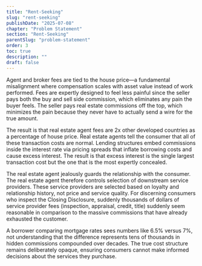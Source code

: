 ```yaml
---
title: "Rent-Seeking"
slug: "rent-seeking"
publishDate: "2025-07-08"
chapter: "Problem Statement"
section: "Rent-Seeking"
parentSlug: "problem-statement"
order: 3
toc: true
description: ""
draft: false
---
```


Agent and broker fees are tied to the house price—a fundamental misalignment where compensation scales with asset value instead of work performed. Fees are expertly designed to feel less painful since the seller pays both the buy and sell side commission, which eliminates any pain the buyer feels. The seller pays real estate commissions off the top, which minimizes the pain because they never have to actually send a wire for the true amount.

The result is that real estate agent fees are 2x other developed countries as a percentage of house price. Real estate agents tell the consumer that all of these transaction costs are normal. Lending structures embed commissions inside the interest rate via pricing spreads that inflate borrowing costs and cause excess interest. The result is that excess interest is the single largest transaction cost but the one that is the most expertly concealed.

The real estate agent jealously guards the relationship with the consumer. The real estate agent therefore controls selection of downstream service providers. These service providers are selected based on loyalty and relationship history, not price and service quality. For discerning consumers who inspect the Closing Disclosure, suddenly thousands of dollars of service provider fees (inspection, appraisal, credit, title) suddenly seem reasonable in comparison to the massive commissions that have already exhausted the customer.

A borrower comparing mortgage rates sees numbers like 6.5% versus 7%, not understanding that the difference represents tens of thousands in hidden commissions compounded over decades. The true cost structure remains deliberately opaque, ensuring consumers cannot make informed decisions about the services they purchase.
